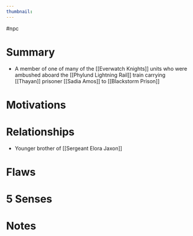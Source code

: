 ```yaml
---
thumbnail: 
---
```

#npc

# Summary
- A member of one of many of the [[Everwatch Knights]] units who were ambushed aboard the [[Phylund Lightning Rail]] train carrying [[Thayan]] prisoner [[Sadia Amos]] to [[Blackstorm Prison]]
# Motivations
# Relationships
- Younger brother of [[Sergeant Elora Jaxon]]
# Flaws
# 5 Senses
# Notes

